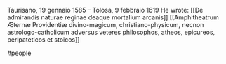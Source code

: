 Taurisano, 19 gennaio 1585 – Tolosa, 9 febbraio 1619
He wrote:
[[De admirandis naturae reginae deaque mortalium arcanis]]
[[Amphitheatrum Æternæ Providentiæ divino-magicum, christiano-physicum, necnon astrologo-catholicum adversus veteres philosophos, atheos, epicureos, peripateticos et stoicos]]

#people 